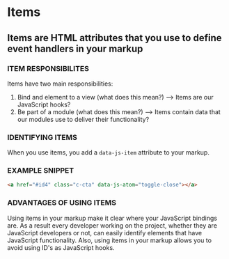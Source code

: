 [//]: # ({{#wrapWith "grid-row"}})
[//]: #     ({{#wrapWith "grid-col" colClasses="is-col-mobile-l-12"}})

# Items

## Items are HTML attributes that you use to define event handlers in your markup


### ITEM RESPONSIBILITES
Items have two main responsibilities:
1. Bind and element to a view (what does this mean?) --> Items are our JavaScript hooks?
1. Be part of a module (what does this mean?) --> Items contain data that our modules use to deliver their functionality?

[//]: #     ({{/wrapWith}})
[//]: # ({{/wrapWith}})
[//]: # ({{#wrapWith "grid-row"}})
[//]: #     ({{#wrapWith "grid-col" colClasses="is-col-mobile-l-6"}})

### IDENTIFYING ITEMS
When you use items, you add a `data-js-item` attribute to your markup.

[//]: #     ({{/wrapWith}})
[//]: #     ({{#wrapWith "grid-col" colClasses="is-col-mobile-l-6"}})

### EXAMPLE SNIPPET

```html
<a href="#id4" class="c-cta" data-js-atom="toggle-close"></a>
```

[//]: #     ({{/wrapWith}})
[//]: # ({{/wrapWith}})
[//]: # ({{#wrapWith "grid-row"}})
[//]: #     ({{#wrapWith "grid-col" colClasses="is-col-mobile-l-12"}})

### ADVANTAGES OF USING ITEMS
Using items in your markup make it clear where your JavaScript bindings are. As a result every developer working on the project, whether they are JavaScript developers or not, can easily identify elements that have JavaScript functionality. Also, using items in your markup allows you to avoid using ID's as JavaScript hooks.

[//]: #     ({{/wrapWith}})
[//]: # ({{/wrapWith}})
